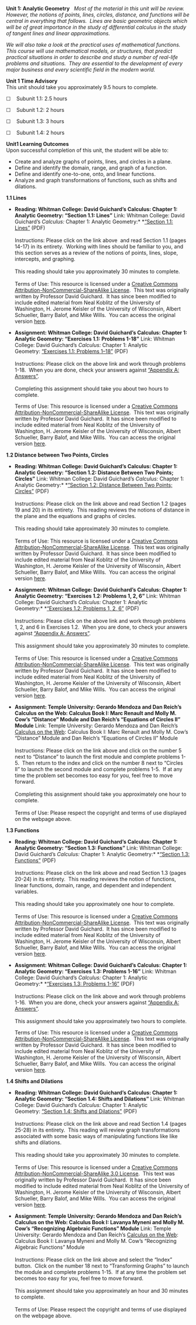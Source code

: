 **Unit 1: Analytic Geometry** <span id="1"></span> 
*Most of the material in this unit will be review.  However, the notions
of points, lines, circles, distance, and functions will be central in
everything that follows.  Lines are basic geometric objects which will
be of great importance in the study of differential calculus in the
study of tangent lines and linear approximations.*  
  
 *We will also take a look at the practical uses of mathematical
functions.  This course will use mathematical models, or structures,
that predict practical situations in order to describe and study a
number of real-life problems and situations.  They are essential to the
development of every major business and every scientific field in the
modern world.*

**Unit 1 Time Advisory**  
This unit should take you approximately 9.5 hours to complete.  
  
 ☐    Subunit 1.1: 2.5 hours  
  
 ☐    Subunit 1.2: 2 hours  
  
 ☐    Subunit 1.3: 3 hours  
  
 ☐    Subunit 1.4: 2 hours

**Unit1 Learning Outcomes**  
Upon successful completion of this unit, the student will be able to:  
-   Create and analyze graphs of points, lines, and circles in a plane.
-   Define and identify the domain, range, and graph of a function.
-   Define and identify one-to-one, onto, and linear functions.
-   Analyze and graph transformations of functions, such as shifts and
    dilations.

**1.1 Lines** <span id="1.1"></span> 
-   **Reading: Whitman College: David Guichard’s Calculus: Chapter 1:
    Analytic Geometry: “Section 1.1: Lines”**
    Link: Whitman College: David Guichard’s *Calculus:* Chapter 1:
    Analytic Geometry:* *[“Section 1.1:
    Lines”](http://www.saylor.org/site/wp-content/uploads/2012/07/calculus_01_Analytic_Geometry.pdf) (PDF)  
        
     Instructions: Please click on the link above  and read Section 1.1
    (pages 14-17) in its entirety.  Working with lines should be
    familiar to you, and this section serves as a review of the notions
    of points, lines, slope, intercepts, and graphing.  
        
     This reading should take you approximately 30 minutes to
    complete.  
                              
     Terms of Use: This resource is licensed under a [Creative Commons
    Attribution-NonCommercial-ShareAlike
    License](http://creativecommons.org/licenses/by-nc-sa/3.0/).  This
    text was originally written by Professor David Guichard.  It has
    since been modified to include edited material from Neal Koblitz of
    the University of Washington, H. Jerome Keisler of the University of
    Wisconsin, Albert Schueller, Barry Balof, and Mike Wills.  You can
    access the original version
    [here](http://www.whitman.edu/mathematics/calculus/).

-   **Assignment: Whitman College: David Guichard’s Calculus: Chapter 1:
    Analytic Geometry: “Exercises 1.1: Problems 1-18”**
    Link: Whitman College: David Guichard’s *Calculus:* Chapter 1:
    Analytic Geometry: [“Exercises 1.1: Problems
    1–18”](http://www.saylor.org/site/wp-content/uploads/2012/07/calculus_01_Analytic_Geometry.pdf) (PDF)  
        
     Instructions: Please click on the above link and work through
    problems 1-18.  When you are done, check your answers against
    [“Appendix A:
    Answers”](http://www.saylor.org/site/wp-content/uploads/2012/07/calculus_12_Selected_Answers.pdf).  
        
     Completing this assignment should take you about two hours to
    complete.  
      
     Terms of Use: This resource is licensed under a [Creative Commons
    Attribution-NonCommercial-ShareAlike
    License](http://creativecommons.org/licenses/by-nc-sa/3.0/).  This
    text was originally written by Professor David Guichard.  It has
    since been modified to include edited material from Neal Koblitz of
    the University of Washington, H. Jerome Keisler of the University of
    Wisconsin, Albert Schueller, Barry Balof, and Mike Wills.  You can
    access the original version
    [here](http://www.whitman.edu/mathematics/calculus/).

**1.2 Distance between Two Points, Circles** <span id="1.2"></span> 
-   **Reading: Whitman College: David Guichard’s Calculus: Chapter 1:
    Analytic Geometry: “Section 1.2: Distance Between Two Points;
    Circles”**
    Link: Whitman College: David Guichard’s *Calculus:* Chapter 1:
    Analytic Geometry:* *[“Section 1.2: Distance Between Two Points;
    Circles”](http://www.saylor.org/site/wp-content/uploads/2012/07/calculus_01_Analytic_Geometry.pdf) (PDF)  
        
     Instructions: Please click on the link above and read Section 1.2
    (pages 19 and 20) in its entirety.  This reading reviews the notions
    of distance in the plane and the equations and graphs of circles.  
        
     This reading should take approximately 30 minutes to complete.  
                              
     Terms of Use: This resource is licensed under a [Creative Commons
    Attribution-NonCommercial-ShareAlike
    License](http://creativecommons.org/licenses/by-nc-sa/3.0/).  This
    text was originally written by Professor David Guichard.  It has
    since been modified to include edited material from Neal Koblitz of
    the University of Washington, H. Jerome Keisler of the University of
    Wisconsin, Albert Schueller, Barry Balof, and Mike Wills.  You can
    access the original version
    [here](http://www.whitman.edu/mathematics/calculus/).

-   **Assignment: Whitman College: David Guichard’s Calculus: Chapter 1:
    Analytic Geometry: “Exercises 1.2: Problems 1, 2, 6”**
    Link: Whitman College: David Guichard’s *Calculus:* Chapter 1:
    Analytic Geometry:* *[“Exercises 1.2: Problems 1, 2,
    6”](http://www.saylor.org/site/wp-content/uploads/2012/07/calculus_01_Analytic_Geometry.pdf) (PDF)  
        
     Instructions: Please click on the above link and work through
    problems 1, 2, and 6 in Exercises 1.2.  When you are done, to check
    your answers against [“Appendix A:
    Answers”](http://www.saylor.org/site/wp-content/uploads/2012/07/calculus_12_Selected_Answers.pdf).  
        
     This assignment should take you approximately 30 minutes to
    complete.  
        
     Terms of Use: This resource is licensed under a [Creative Commons
    Attribution-NonCommercial-ShareAlike
    License](http://creativecommons.org/licenses/by-nc-sa/3.0/).  This
    text was originally written by Professor David Guichard.  It has
    since been modified to include edited material from Neal Koblitz of
    the University of Washington, H. Jerome Keisler of the University of
    Wisconsin, Albert Schueller, Barry Balof, and Mike Wills.  You can
    access the original version
    [here](http://www.whitman.edu/mathematics/calculus/).

-   **Assignment: Temple University: Gerardo Mendoza and Dan Reich’s
    Calculus on the Web: Calculus Book I: Marc Renault and Molly M.
    Cow’s “Distance” Module and Dan Reich’s “Equations of Circles II”
    Module**
    Link: Temple University: Gerardo Mendoza and Dan Reich’s [Calculus
    on the Web](http://www.math.temple.edu/~cow/): Calculus Book I: Marc
    Renault and Molly M. Cow’s “Distance” Module and Dan Reich’s
    “Equations of Circles II” Module  
        
     Instructions: Please click on the link above and click on the
    number 5 next to “Distance” to launch the first module and complete
    problems 1-5.  Then return to the index and click on the number 8
    next to “Circles II” to launch the second module and complete
    problems 1-5.  If at any time the problem set becomes too easy for
    you, feel free to move forward.  
        
     Completing this assignment should take you approximately one hour
    to complete.  
        
     Terms of Use: Please respect the copyright and terms of use
    displayed on the webpage above.

**1.3 Functions** <span id="1.3"></span> 
-   **Reading: Whitman College: David Guichard’s Calculus: Chapter 1:
    Analytic Geometry: “Section 1.3: Functions”**
    Link: Whitman College: David Guichard’s *Calculus:* Chapter 1:
    Analytic Geometry:* *[“Section 1.3:
    Functions”](http://www.saylor.org/site/wp-content/uploads/2012/07/calculus_01_Analytic_Geometry.pdf) (PDF)  
        
     Instructions: Please click on the link above and read Section 1.3
    (pages 20-24) in its entirety.  This reading reviews the notion of
    functions, linear functions, domain, range, and dependent and
    independent variables.  
        
     This reading should take you approximately one hour to complete.  
        
     Terms of Use: This resource is licensed under a [Creative Commons
    Attribution-NonCommercial-ShareAlike
    License](http://creativecommons.org/licenses/by-nc-sa/3.0/).  This
    text was originally written by Professor David Guichard.  It has
    since been modified to include edited material from Neal Koblitz of
    the University of Washington, H. Jerome Keisler of the University of
    Wisconsin, Albert Schueller, Barry Balof, and Mike Wills.  You can
    access the original version
    [here](http://www.whitman.edu/mathematics/calculus/).

-   **Assignment: Whitman College: David Guichard’s Calculus: Chapter 1:
    Analytic Geometry: “Exercises 1.3: Problems 1-16”**
    Link: Whitman College: David Guichard’s *Calculus:* Chapter 1:
    Analytic Geometry:* *[“Exercises 1.3: Problems
    1-16”](http://www.saylor.org/site/wp-content/uploads/2012/07/calculus_01_Analytic_Geometry.pdf) (PDF)  
        
     Instructions: Please click on the link above and work through
    problems 1-16.  When you are done, check your answers against
    [“Appendix A:
    Answers”](http://www.saylor.org/site/wp-content/uploads/2012/07/calculus_12_Selected_Answers.pdf).  
        
     This assignment should take you approximately two hours to
    complete.  
      
     Terms of Use: This resource is licensed under a [Creative Commons
    Attribution-NonCommercial-ShareAlike
    License](http://creativecommons.org/licenses/by-nc-sa/3.0/).  This
    text was originally written by Professor David Guichard.  It has
    since been modified to include edited material from Neal Koblitz of
    the University of Washington, H. Jerome Keisler of the University of
    Wisconsin, Albert Schueller, Barry Balof, and Mike Wills.  You can
    access the original version
    [here](http://www.whitman.edu/mathematics/calculus/).

**1.4 Shifts and Dilations** <span id="1.4"></span> 
-   **Reading: Whitman College: David Guichard’s Calculus: Chapter 1:
    Analytic Geometry: “Section 1.4: Shifts and Dilations”**
    Link: Whitman College: David Guichard’s *Calculus:* Chapter 1:
    Analytic Geometry: [“Section 1.4: Shifts and
    Dilations”](http://www.saylor.org/site/wp-content/uploads/2012/07/calculus_01_Analytic_Geometry.pdf) (PDF)  
        
     Instructions: Please click on the link above and read Section 1.4
    (pages 25-28) in its entirety.  This reading will review graph
    transformations associated with some basic ways of manipulating
    functions like like shifts and dilations.  
        
     This reading should take you approximately 30 minutes to
    complete.  
        
     Terms of Use: This resource is licensed under a [Creative Commons
    Attribution-NonCommercial-ShareAlike 3.0
    License](http://creativecommons.org/licenses/by-nc-sa/3.0/).  This
    text was originally written by Professor David Guichard.  It has
    since been modified to include edited material from Neal Koblitz of
    the University of Washington, H. Jerome Keisler of the University of
    Wisconsin, Albert Schueller, Barry Balof, and Mike Wills.  You can
    access the original version
    [here](http://www.whitman.edu/mathematics/calculus/).

-   **Assignment: Temple University: Gerardo Mendoza and Dan Reich’s
    Calculus on the Web: Calculus Book I: Lavanya Myneni and Molly M.
    Cow’s “Recognizing Algebraic Functions” Module**
    Link: Temple University: Gerardo Mendoza and Dan Reich’s [Calculus
    on the Web](http://www.math.temple.edu/~cow/): Calculus Book I:
    Lavanya Myneni and Molly M. Cow’s “Recognizing Algebraic Functions”
    Module  
        
     Instructions: Please click on the link above and select the “Index”
    button.  Click on the number 18 next to “Transforming Graphs” to
    launch the module and complete problems 1-15.  If at any time the
    problem set becomes too easy for you, feel free to move forward.   
        
     This assignment should take you approximately an hour and 30
    minutes to complete.  
        
     Terms of Use: Please respect the copyright and terms of use
    displayed on the webpage above.


